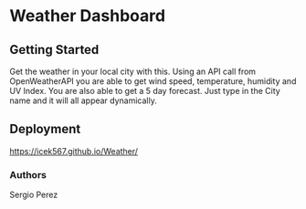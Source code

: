 

# Weather Dashboard

## Getting Started
Get the weather in your local city with this. Using an API call from OpenWeatherAPI you are able to get wind speed, temperature, humidity and UV Index. You are also able to get a 5 day forecast. Just type in the City name and it will all appear dynamically.

## Deployment
https://icek567.github.io/Weather/
 
### Authors
Sergio Perez


